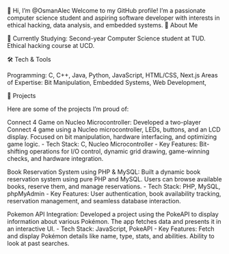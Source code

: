 👋 Hi, I’m @OsmanAlec
Welcome to my GitHub profile! I’m a passionate computer science student and aspiring software developer with interests in ethical hacking, data analysis, and embedded systems.
🚀 About Me

  🏫 Currently Studying: 
        Second-year Computer Science student at TUD.
        Ethical hacking course at UCD.

🛠️ Tech & Tools

  Programming: C, C++, Java, Python, JavaScript, HTML/CSS, Next.js
  Areas of Expertise: Bit Manipulation, Embedded Systems, Web Development, 

🌟 Projects

Here are some of the projects I’m proud of:

  Connect 4 Game on Nucleo Microcontroller: Developed a two-player Connect 4 game using a Nucleo microcontroller, LEDs, buttons, and an LCD display. Focused on bit manipulation, hardware interfacing, and optimizing game logic.
       - Tech Stack: C, Nucleo Microcontroller
       - Key Features: Bit-shifting operations for I/O control, dynamic grid drawing, game-winning checks, and hardware integration.

  Book Reservation System using PHP & MySQL: Built a dynamic book reservation system using pure PHP and MySQL. Users can browse available books, reserve them, and manage reservations.
       - Tech Stack: PHP, MySQL, phpMyAdmin
       - Key Features: User authentication, book availability tracking, reservation management, and seamless database interaction.

  Pokemon API Integration: Developed a project using the PokeAPI to display information about various Pokémon. The app fetches data and presents it in an interactive UI.
       - Tech Stack: JavaScript, PokeAPI
       - Key Features: Fetch and display Pokémon details like name, type, stats, and abilities. Ability to look at past searches.
  
  
  
